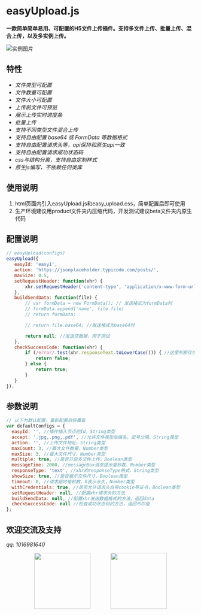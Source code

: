 # easyUpload.js
**一款简单简单易用、可配置的H5文件上传插件。支持多文件上传、批量上传、混合上传，以及多实例上传。**

![实例图片](https://ftp.bmp.ovh/imgs/2021/05/951c87da9be138ed.png)

## 特性
- *文件类型可配置*
- *文件数量可配置*
- *文件大小可配置*
- *上传前文件可预览*
- *展示上传实时进度条*
- *批量上传*
- *支持不同类型文件混合上传*
- *支持自由配置 base64 或 FormData 等数据格式*
- *支持自由配置请求头等，api保持和原生api一致*
- *支持自由配置请求成功状态码*
- *css与结构分离，支持自由定制样式*
- *原生js编写，不依赖任何类库*

## 使用说明
1. html页面内引入easyUpload.js和easy_upload.css，简单配置后即可使用
2. 生产环境建议用product文件夹内压缩代码，开发测试建议beta文件夹内原生代码

## 配置说明
```js
// easyUpload(configs)
easyUpload({
   easyId: 'easy1',
   action: 'https://jsonplaceholder.typicode.com/posts/',
   maxSize: 0.5,
   setRequestHeader: function(xhr) {
       xhr.setRequestHeader('content-type', 'application/x-www-form-urlencoded');
   },
   buildSendData: function(file) {
       // var formData = new FormData(); // 发送格式为formData时
       // formData.append('name', file.file)
       // return formData;

       // return file.base64; //发送格式为base64时

       return null; //发送空数据，用于测试
   },
   checkSuccessCode: function(xhr) {
       if (/error/.test(xhr.responseText.toLowerCase())) { //这里判断仅仅用于测试，具体看项目
           return false;
       } else {
           return true;
       }
   }
});
```

## 参数说明
```js
// 以下为默认配置，重新配置后将覆盖
var defaultConfigs = {
  easyId: '', //插件插入节点的Id，String类型
  accept: '.jpg,.png,.pdf', //允许文件类型后缀名，逗号分隔，String类型
  action: '', //上传文件地址，String类型
  maxCount: 3, //最大文件数量，Number类型
  maxSize: 3, //最大文件尺寸，Number类型
  multiple: true, //是否开启多文件上传，Boolean类型
  messageTime: 2000, //messageBox消息提示毫秒数，Number类型
  responseType: 'text', //xhr的responseType格式，String类型
  showSize: true, //是否展示文件尺寸，Boolean类型
  timeout: 0, //请求超时毫秒数，0表示永久，Number类型
  withCredentials: true, //是否允许请求头自带cookie等证书，Boolean类型
  setRequestHeader: null, //配置xhr请求头的方法
  buildSendData: null, //配置xhr发送数据格式的方法，返回data
  checkSuccessCode: null //检查成功状态码的方法，返回布尔值
};
```

## 欢迎交流及支持
*qq: 1016981640*

<center class="half">
    <img src="https://ftp.bmp.ovh/imgs/2021/05/b870caa8aa907479.jpg" width="150" style="margin-right: 50px"/>
    <img src = "https://ftp.bmp.ovh/imgs/2021/05/7fee263e3a0e73f3.jpg" width="150" />
</center>